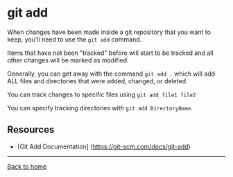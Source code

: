 # git add

When changes have been made inside a git repository that you want to keep, you'll need to use the `git add` command.

Items that have not been "tracked" before will start to be tracked and all other changes will be marked as modified.

Generally, you can get away with the command `git add .` which will add ALL files and directories that were added, changed, or deleted.

You can track changes to specific files using `git add file1 file2`

You can specify tracking directories with `git add DirectoryName`.

## Resources

- [Git Add Documentation] (https://git-scm.com/docs/git-add)

---

[Back to home](.../README.md)